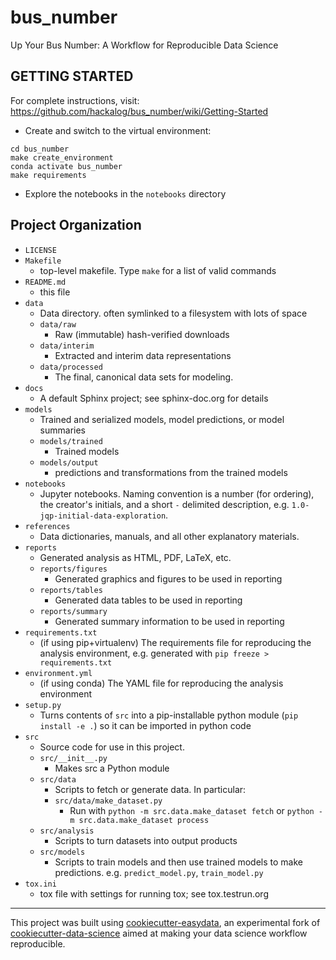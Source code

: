 bus_number
==============================

Up Your Bus Number: A Workflow for Reproducible Data Science

GETTING STARTED
---------------

For complete instructions, visit: https://github.com/hackalog/bus_number/wiki/Getting-Started

* Create and switch to the  virtual environment:
```
cd bus_number
make create_environment
conda activate bus_number
make requirements
```
* Explore the notebooks in the `notebooks` directory

Project Organization
------------
* `LICENSE`
* `Makefile`
    * top-level makefile. Type `make` for a list of valid commands
* `README.md`
    * this file
* `data`
    * Data directory. often symlinked to a filesystem with lots of space
    * `data/raw`
        * Raw (immutable) hash-verified downloads
    * `data/interim`
        * Extracted and interim data representations
    * `data/processed`
        * The final, canonical data sets for modeling.
* `docs`
    * A default Sphinx project; see sphinx-doc.org for details
* `models`
    * Trained and serialized models, model predictions, or model summaries
    * `models/trained`
        * Trained models
    * `models/output`
        * predictions and transformations from the trained models
* `notebooks`
    *  Jupyter notebooks. Naming convention is a number (for ordering),
    the creator's initials, and a short `-` delimited description,
    e.g. `1.0-jqp-initial-data-exploration`.
* `references`
    * Data dictionaries, manuals, and all other explanatory materials.
* `reports`
    * Generated analysis as HTML, PDF, LaTeX, etc.
    * `reports/figures`
        * Generated graphics and figures to be used in reporting
    * `reports/tables`
        * Generated data tables to be used in reporting
    * `reports/summary`
        * Generated summary information to be used in reporting
* `requirements.txt`
    * (if using pip+virtualenv) The requirements file for reproducing the
    analysis environment, e.g. generated with `pip freeze > requirements.txt`
* `environment.yml`
    * (if using conda) The YAML file for reproducing the analysis environment
* `setup.py`
    * Turns contents of `src` into a
    pip-installable python module  (`pip install -e .`) so it can be
    imported in python code
* `src`
    * Source code for use in this project.
    * `src/__init__.py`
        * Makes src a Python module
    * `src/data`
        * Scripts to fetch or generate data. In particular:
        * `src/data/make_dataset.py`
            * Run with `python -m src.data.make_dataset fetch`
            or  `python -m src.data.make_dataset process`
    * `src/analysis`
        * Scripts to turn datasets into output products
    * `src/models`
        * Scripts to train models and then use trained models to make predictions.
        e.g. `predict_model.py`, `train_model.py`
* `tox.ini`
    * tox file with settings for running tox; see tox.testrun.org


--------

This project was built using <a target="_blank" href="https://github.com/hackalog/cookiecutter-easydata">cookiecutter-easydata</a>, an experimental fork of [cookiecutter-data-science](https://github.com/drivendata/cookiecutter-data-science) aimed at making your data science workflow reproducible.
